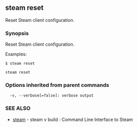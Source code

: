 ## steam reset

Reset Steam client configuration.

### Synopsis


Reset Steam client configuration.

Examples:

    $ steam reset

```
steam reset
```

### Options inherited from parent commands

```
  -v, --verbose[=false]: verbose output
```

### SEE ALSO
* [steam](steam.md)	 - steam v build : Command Line Interface to Steam


